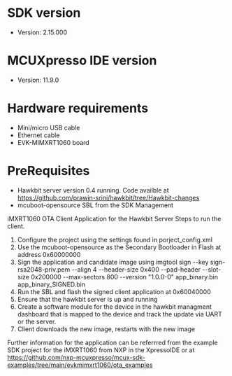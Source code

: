 SDK version
===========
- Version: 2.15.000

MCUXpresso IDE version 
===========
- Version: 11.9.0

Hardware requirements
=====================
- Mini/micro USB cable
- Ethernet cable
- EVK-MIMXRT1060 board

PreRequisites
=====================
- Hawkbit server version 0.4 running. Code availble at https://github.com/prawin-srini/hawkbit/tree/Hawkbit-changes
- mcuboot-opensource SBL from the SDK Management


iMXRT1060 OTA Client Application for the Hawkbit Server
Steps to run the client.
1. Configure the project using the settings found in porject_config.xml
2. Use the mcuboot-opensource as the Secondary Bootloader in Flash at address 0x60000000
3. Sign the application and candidate image using imgtool sign --key sign-rsa2048-priv.pem
	      --align 4
	      --header-size 0x400
	      --pad-header
	      --slot-size 0x200000
	      --max-sectors 800
	      --version "1.0.0-0"
	      app_binary.bin
	      app_binary_SIGNED.bin 
4. Run the SBL and flash the signed client application at 0x60040000
5. Ensure that the hawkbit server is up and running
6. Create a software module for the device in the hawkbit managment dashboard that is mapped to the device and track the update via UART or the server.
7. Client downloads the new image, restarts with the new image

Further information for the application can be referrred from the example SDK project for the iMXRT1060 from NXP in the XpressoIDE or at https://github.com/nxp-mcuxpresso/mcux-sdk-examples/tree/main/evkmimxrt1060/ota_examples
